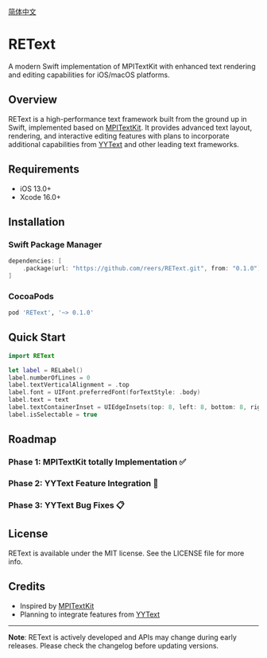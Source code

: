 [简体中文](README_CN.md)

# REText

A modern Swift implementation of MPITextKit with enhanced text rendering and editing capabilities for iOS/macOS platforms.

## Overview

REText is a high-performance text framework built from the ground up in Swift, implemented based on [MPITextKit](https://github.com/meitu/MPITextKit). It provides advanced text layout, rendering, and interactive editing features with plans to incorporate additional capabilities from [YYText](https://github.com/ibireme/YYText) and other leading text frameworks.

## Requirements

- iOS 13.0+
- Xcode 16.0+

## Installation

### Swift Package Manager

```swift
dependencies: [
    .package(url: "https://github.com/reers/REText.git", from: "0.1.0")
]
```

### CocoaPods

```ruby
pod 'REText', '~> 0.1.0'
```

## Quick Start

```swift
import REText

let label = RELabel()
label.numberOfLines = 0
label.textVerticalAlignment = .top
label.font = UIFont.preferredFont(forTextStyle: .body)
label.text = text
label.textContainerInset = UIEdgeInsets(top: 8, left: 8, bottom: 8, right: 8)
label.isSelectable = true
```

## Roadmap

### Phase 1: MPITextKit totally Implementation ✅
### Phase 2: YYText Feature Integration 🚧
### Phase 3: YYText Bug Fixes 📋

## License

REText is available under the MIT license. See the LICENSE file for more info.

## Credits

- Inspired by [MPITextKit](https://github.com/meitu/MPITextKit)
- Planning to integrate features from [YYText](https://github.com/ibireme/YYText)

---

**Note**: REText is actively developed and APIs may change during early releases. Please check the changelog before updating versions.

